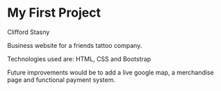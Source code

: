 # My First Project

Clifford Stasny

Business website for a friends tattoo company.

Technologies used are: HTML, CSS and Bootstrap

Future improvements would be to add a live google map, a merchandise page and functional payment system. 